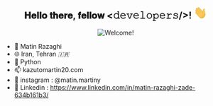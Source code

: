<div align="center">
<h2> 𝐇𝐞𝐥𝐥𝐨 𝐭𝐡𝐞𝐫𝐞, 𝐟𝐞𝐥𝐥𝐨𝐰 <𝚍𝚎𝚟𝚎𝚕𝚘𝚙𝚎𝚛𝚜/>! <img src="https://github.com/ABSphreak/ABSphreak/blob/master/gifs/Hi.gif" width="30px"></h2>
</div>

<div align="center" width="50">

<img src="https://i.imgur.com/dTYwdG1.gif" alt="Welcome!" width="300"/>

</div>

- 👋 Matin Razaghi
- 🌐 Iran, Tehran *🇮🇷*
- 🐍 Python
- 📫 kazutomartin20.com
- 📱 instagram  : @matin.martiny
- 📱 Linkedin   : https://www.linkedin.com/in/matin-razaghi-zade-634b161b3/

